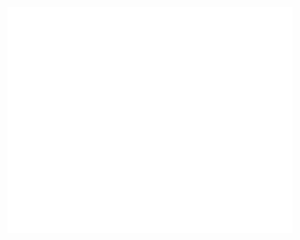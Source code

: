 <div align="center">
	<br>
	  <a href="https://github.com/sindresorhus/css-in-readme-like-wat/blame/master/image.svg">
		  <img src="image.svg" width="800" height="400">
	  </a>
	<br>
</div>
